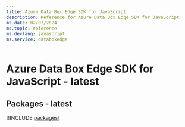 ```yaml
---
title: Azure Data Box Edge SDK for JavaScript
description: Reference for Azure Data Box Edge SDK for JavaScript
ms.date: 02/07/2024
ms.topic: reference
ms.devlang: javascript
ms.service: databoxedge
---
```

# Azure Data Box Edge SDK for JavaScript - latest
## Packages - latest
[!INCLUDE [packages](data-box-edge-index.md)]